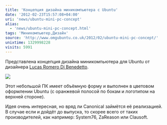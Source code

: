 ```yaml
---
title: 'Концепция дизайна миникомпьютера c Ubuntu'
date: '2012-02-23T15:57:08+04:00'
uri: 'news/ubuntu-mini-pc-concept'
alias: 
  - 'news/ubuntu-mini-pc-concept.html'
tags: 'Миникомпьютер,Дизайн'
source: 'http://www.omgubuntu.co.uk/2012/02/ubuntu-mini-pc-concept/'
unixtime: 1329998228
visits: 5991
---
```

Представлена концепция дизайна миникомпьютера для Ubuntu от дизайнера [Lucas Romero Di Benedetto](http://lucasromerodb.deviantart.com/art/Ubuntu-MINI-Computer-Concept-Design-284898345).

[![](img/2012/02/23/15-00/ubuntu-mini-computer-concept-design-by-lucasromerodb-d4pmcyx-6776886510-o.jpg)](img/2012/02/23/15-00/ubuntu-mini-computer-concept-design-by-lucasromerodb-d4pmcyx-6776886510-o.jpg)

Этот небольшой ПК имеет объёмную форму и выполнен в цветовом оформлении Ubuntu (с оранжевой полосой по бокам и логотипом на верхней стороне).

Идея очень интересная, но вряд ли Canonical займётся её реализацией. В случае если и дойдёт до выпуска, то скорее всего от таких производителей, как например: System76, ZaReason или Clausoft.
